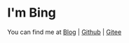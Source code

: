 <h1>I'm Bing</h1>

You can find me at [Blog](https://www.bbing.com.cn/) | [Github](https://github.com/caibingcheng) | [Gitee](https://gitee.com/caibingcheng)

<!-- ---

<p align="center">
    <img src="https://github-profile-trophy.vercel.app/?username=caibingcheng&row=2&column=3" />
    <br />
    <img src="https://github-readme-stats.vercel.app/api/top-langs/?username=caibingcheng&layout=compact&hide=html,css,makefile,cmake" />
    <br />
    <img src="https://github-readme-stats.vercel.app/api?username=caibingcheng&show_icons=true&count_private=true&show_owner=true&hide=issues&line_height=24" />
</p>
 -->
